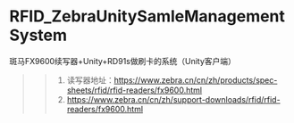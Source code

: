 # RFID_ZebraUnitySamleManagementSystem
斑马FX9600续写器+Unity+RD91s做刷卡的系统（Unity客户端）
>> 1.  读写器地址：https://www.zebra.cn/cn/zh/products/spec-sheets/rfid/rfid-readers/fx9600.html
>> 2.  https://www.zebra.cn/cn/zh/support-downloads/rfid/rfid-readers/fx9600.html
